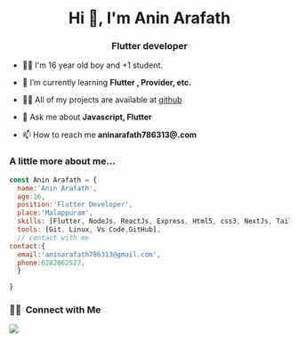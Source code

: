 <h1 align="center">Hi 👋, I'm Anin Arafath</h1>
<h3 align="center">Flutter developer</h3>
	

- 👨‍💻 I'm 16 year old boy and +1 student.

- 🌱 I’m currently learning **Flutter , Provider, etc.**

- 👨‍💻 All of my projects are available at [github](https://github.com/aninarafath6?tab=repositories)

- 💬 Ask me about **Javascript, Flutter**

- 📫 How to reach me **aninarafath786313@.com**


### A little more about me...  

```javascript
const Anin Arafath = {
  name:'Anin Arafath',
  age:16,
  position:'Flutter Developer',
  place:'Malappuram',
  skills: [Flutter, NodeJs, ReactJs, Express, Html5, css3, NextJs, TailwindCss],
  tools: [Git, Linux, Vs Code,GitHub],
  // contact with me
contact:{
  email:'aninarafath786313@gmail.com',
  phone:6282062527,
  }

}
```
<!-- <p align="center">
<a href="https://github.com/aninarafath6">
  <img height="180em" src="https://github-readme-stats-eight-theta.vercel.app/api?username=aninarafath6&show_icons=true&theme=radical&include_all_commits=true&count_private=true"/>
  <img height="180em" src="https://github-readme-stats-eight-theta.vercel.app/api/top-langs/?username=aninarafath6&layout=compact&langs_count=8&theme=radical"/>

</a>
</p> -->

### 🤝🏻 &nbsp;Connect with Me

<p>
<a href="mailto:aninarafath786313@gmail.com"><img src="https://img.shields.io/badge/-aninarafath786313@gmail.com-D14836?style=flat&logo=Gmail&logoColor=white"/></a>
	

